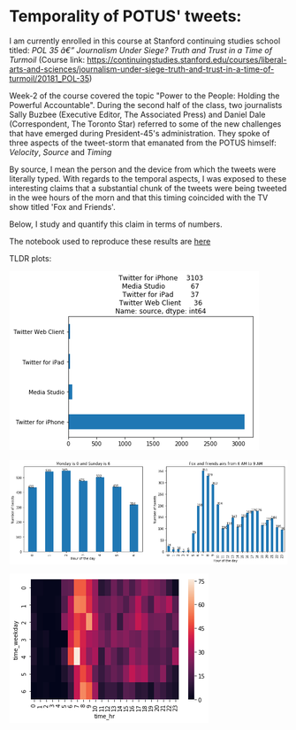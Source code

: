 
# Temporality of POTUS' tweets:

I am currently enrolled in this course at Stanford continuing studies school titled: _POL 35 â€” Journalism Under Siege? Truth and Trust in a Time of Turmoil_ (Course link: https://continuingstudies.stanford.edu/courses/liberal-arts-and-sciences/journalism-under-siege-truth-and-trust-in-a-time-of-turmoil/20181_POL-35) 

Week-2 of the course covered the topic "Power to the People: Holding the Powerful Accountable". During the second half of the class, two journalists Sally Buzbee (Executive Editor, The Associated Press) and  Daniel Dale (Correspondent, The Toronto Star) referred to some of the new challenges that have emerged during President-45's administration. They spoke of three aspects of the tweet-storm that emanated from the POTUS himself: _Velocity_, _Source_ and _Timing_

By source, I mean the person and the device from which the tweets were literally typed.
With regards to the temporal aspects, I was exposed to these interesting claims that a substantial chunk of the tweets were being tweeted in the wee hours of the morn and that this timing coincided with the TV show titled 'Fox and Friends'.

Below, I study and quantify this claim in terms of numbers.

The notebook used to reproduce these results are [here](https://github.com/vinayprabhu/TrumpNTwitter/blob/master/Trump%20tweets%20and%20Fox%20and%20friends.ipynb)

TLDR plots:

![png](output_21_0.png)

![png](output_30_0.png)

![png](output_32_1.png)

